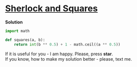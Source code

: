 # [Sherlock and Squares](https://www.hackerrank.com/challenges/sherlock-and-squares)

**Solution**
<br>
```python
import math

def squares(a, b):
    return int(b ** 0.5) + 1 - math.ceil((a ** 0.5))
```

If it is useful for you - I am happy. Please, press **star**.
<br>
If you know, how to make my solution better - please, text me.
